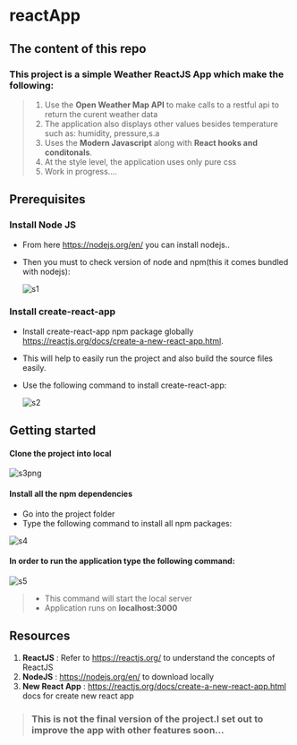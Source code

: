 # reactApp
 
 ## The content of this repo
   ### This project is a simple Weather ReactJS App which make the following:
   > 1. Use the **Open Weather Map API** to make calls to a restful api to return the curent weather data
   > 2. The application also displays other values besides temperature such as: humidity, pressure,s.a
   > 3. Uses the **Modern Javascript** along with **React hooks and conditonals**.
   > 4. At the style level, the application uses only pure css
   > 5. Work in progress....
     
 ## Prerequisites 
   ### Install Node JS
   * From here <https://nodejs.org/en/> you can install nodejs..
   * Then you must to check version of node and npm(this it comes bundled with nodejs):
   
     ![s1](https://user-images.githubusercontent.com/17887606/91452145-ec8ac300-e886-11ea-94d5-79b37f4ac0f2.png)
   ### Install create-react-app
   
   * Install create-react-app npm package globally <https://reactjs.org/docs/create-a-new-react-app.html>. 
   * This will help to easily run the project and also build the source files easily.
   * Use the following command to install create-react-app: 
   
     ![s2](https://user-images.githubusercontent.com/17887606/91452209-00cec000-e887-11ea-8d6a-d728988dcd3c.png)
 
## Getting started
   #### Clone the project into local
   
   ![s3png](https://user-images.githubusercontent.com/17887606/91454687-f235d800-e889-11ea-80a6-778e3e2785d3.png)
   
   #### Install all the npm dependencies
   * Go into the project folder
   * Type the following command to install all npm packages:
   
   ![s4](https://user-images.githubusercontent.com/17887606/91456095-8a808c80-e88b-11ea-8ac6-573853fe9f2a.png) 
   
   #### In order to run the application type the following command:
   
   ![s5](https://user-images.githubusercontent.com/17887606/91456840-68d3d500-e88c-11ea-9f0a-7dcef2068f8b.png)
   
  > * This command will start the local server 
  > * Application runs on **localhost:3000**
  
## Resources
1. **ReactJS** : Refer to <https://reactjs.org/> to understand the concepts of ReactJS
2. **NodeJS** : <https://nodejs.org/en/> to download locally
3. **New React App** : <https://reactjs.org/docs/create-a-new-react-app.html> docs for create new react app

> ### This is not the final version of the project.I set out to improve the app with other features soon...
